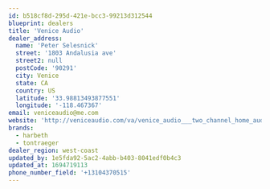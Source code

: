 ```yaml
---
id: b518cf8d-295d-421e-bcc3-99213d312544
blueprint: dealers
title: 'Venice Audio'
dealer_address:
  name: 'Peter Selesnick'
  street: '1803 Andalusia ave'
  street2: null
  postCode: '90291'
  city: Venice
  state: CA
  country: US
  latitude: '33.98813493877551'
  longitude: '-118.467367'
email: veniceaudio@me.com
website: 'http://veniceaudio.com/va/venice_audio___two_channel_home_audio_systems.html'
brands:
  - harbeth
  - tontraeger
dealer_region: west-coast
updated_by: 1e5fda92-5ac2-4abb-b403-8041edf0b4c3
updated_at: 1694719113
phone_number_field: '+13104370515'
---
```


